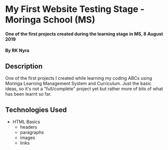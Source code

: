 # My First Website Testing Stage - Moringa School (MS)
#### One of the first projects created during the learning stage in MS, 8 August 2019
#### By **RK Nyra**
## Description
One of the first projects I created while learning my coding ABCs using Moringa Learning Management System and Curriculum. 
Just the basic ideas, so it's not a "full/complete" project yet but rather more of bits of what has been learnt so far.
## Technologies Used
* HTML Basics
  * headers
  * paragraphs
  * images
  * links
